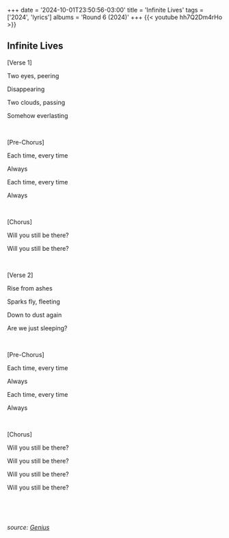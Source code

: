 +++
date = '2024-10-01T23:50:56-03:00'
title = 'Infinite Lives'
tags = ['2024', 'lyrics']
albums = 'Round 6 (2024)'
+++
{{< youtube hh7Q2Dm4rHo >}}

## Infinite Lives

[Verse 1]

Two eyes, peering

Disappearing

Two clouds, passing

Somehow everlasting

&nbsp;

[Pre-Chorus]

Each time, every time

Always

Each time, every time

Always

&nbsp;

[Chorus]

Will you still be there?

Will you still be there?

&nbsp;

[Verse 2]

Rise from ashes

Sparks fly, fleeting

Down to dust again

Are we just sleeping?

&nbsp;

[Pre-Chorus]

Each time, every time

Always

Each time, every time

Always

&nbsp;

[Chorus]

Will you still be there?

Will you still be there?

Will you still be there?

Will you still be there?

&nbsp;

&nbsp;

_source: [Genius](https://genius.com/artists/First-of-october)_
